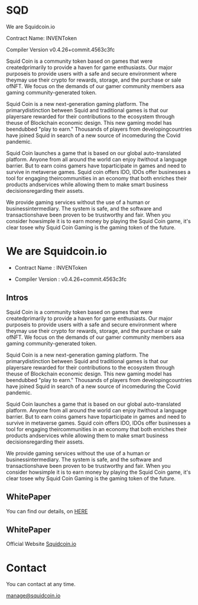 # SQD


We are Squidcoin.io

Contract Name:
INVENToken


Compiler Version
v0.4.26+commit.4563c3fc
  

    
    
    
      

Squid Coin is a community token based on games that were createdprimarily to provide a haven for game enthusiasts. Our major purposeis to provide users with a safe and secure environment where theymay use their crypto for rewards, storage, and the purchase or sale ofNFT. We focus on the demands of our gamer community members asa gaming community-generated token.

    
    
    
Squid Coin is a new next-generation gaming platform. The primarydistinction between Squid and traditional games is that our playersare rewarded for their contributions to the ecosystem through theuse of Blockchain economic design. This new gaming model has beendubbed "play to earn." Thousands of players from developingcountries have joined Squid in search of a new source of incomeduring the Covid pandemic.


Squid Coin launches a game that is based on our global auto-translated platform. Anyone from all around the world can enjoy itwithout a language barrier. But to earn coins gamers have toparticipate in games and need to survive in metaverse games.
Squid coin offers IDO, IDOs offer businesses a tool for engaging theircommunities in an economy that both enriches their products andservices while allowing them to make smart business decisionsregarding their assets.



We provide gaming services without the use of a human or businessintermediary. The system is safe, and the software and transactionshave been proven to be trustworthy and fair. When you consider howsimple it is to earn money by playing the Squid Coin game, it's clear tosee why Squid Coin Gaming is the gaming token of the future.


      
      
            
            
            


# We are Squidcoin.io

- Contract Name :
INVENToken


- Compiler Version : 
v0.4.26+commit.4563c3fc
 

## Intros


Squid Coin is a community token based on games that were createdprimarily to provide a haven for game enthusiasts. Our major purposeis to provide users with a safe and secure environment where theymay use their crypto for rewards, storage, and the purchase or sale ofNFT. We focus on the demands of our gamer community members asa gaming community-generated token.

    
    
    
Squid Coin is a new next-generation gaming platform. The primarydistinction between Squid and traditional games is that our playersare rewarded for their contributions to the ecosystem through theuse of Blockchain economic design. This new gaming model has beendubbed "play to earn." Thousands of players from developingcountries have joined Squid in search of a new source of incomeduring the Covid pandemic.


Squid Coin launches a game that is based on our global auto-translated platform. Anyone from all around the world can enjoy itwithout a language barrier. But to earn coins gamers have toparticipate in games and need to survive in metaverse games.
Squid coin offers IDO, IDOs offer businesses a tool for engaging theircommunities in an economy that both enriches their products andservices while allowing them to make smart business decisionsregarding their assets.



We provide gaming services without the use of a human or businessintermediary. The system is safe, and the software and transactionshave been proven to be trustworthy and fair. When you consider howsimple it is to earn money by playing the Squid Coin game, it's clear tosee why Squid Coin Gaming is the gaming token of the future.



## WhitePaper

You can find our details, on [HERE](https://0aea552f-60dc-4ad8-ae1e-4695cb0daf3d.filesusr.com/ugd/852698_eee68201c11e41d8996be215f60d32a2.pdf) 


## WhitePaper

Official Website [Squidcoin.io](https://www.squidcoin.io/) 


# Contact 

You can contact at any time.

manage@squidcoin.io




